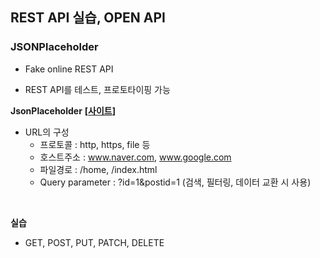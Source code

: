 ## REST API 실습, OPEN API

### JSONPlaceholder

* Fake online REST API

* REST API를 테스트, 프로토타이핑 가능

**JsonPlaceholder** **[[사이트](http://jsonplaceholder.typicode.com/)]**

- URL의 구성
  - 프로토콜 : http, https, file 등
  - 호스트주소 : www.naver.com, www.google.com
  - 파일경로 : /home, /index.html
  - Query parameter : ?id=1&postid=1 (검색, 필터링, 데이터 교환 시 사용)

</br>

**실습**

- GET, POST, PUT, PATCH, DELETE

